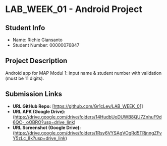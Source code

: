 # LAB_WEEK_01 - Android Project

## Student Info
- Name: Richie Giansanto  
- Student Number: 00000076847  

## Project Description
Android app for MAP Modul 1: input name & student number with validation (must be 11 digits).  

## Submission Links
- **URL GitHub Repo:** [https://github.com/Gr1cLev/LAB_WEEK_01]
- **URL APK (Google Drive):** (https://drive.google.com/drive/folders/14HudbUoDUWB8QU7ZnhuF9d6QC-_oOBRO?usp=drive_link)
- **URL Screenshot (Google Drive):** (https://drive.google.com/drive/folders/1Rsy6VYSAgVOgRd5TRjnngZFvY5zLc_8k?usp=drive_link)
